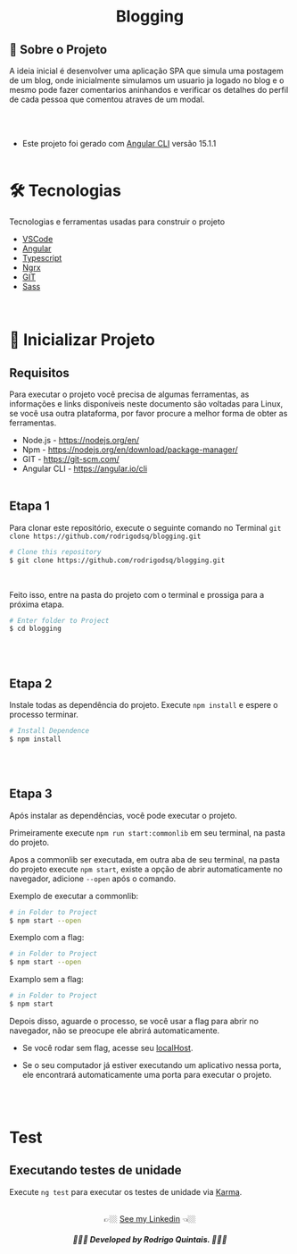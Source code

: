 <h1 align="center">Blogging</h1>

<h2>📰 Sobre o Projeto</h2>

A ideia inicial é desenvolver uma aplicação SPA que simula uma postagem de um blog, onde inicialmente simulamos um usuario ja logado no blog e o mesmo pode fazer comentarios aninhandos e verificar os detalhes do perfil de cada pessoa que comentou atraves de um modal.

<br><br>

* Este projeto foi gerado com [Angular CLI](https://github.com/angular/angular-cli) versão 15.1.1
<br><br>

# 🛠️ Tecnologias

Tecnologias e ferramentas usadas para construir o projeto

* [VSCode](https://code.visualstudio.com/)
* [Angular](https://angular.io/)
* [Typescript](https://www.typescriptlang.org/)
* [Ngrx](https://ngrx.io/)
* [GIT](https://git-scm.com/)
* [Sass](https://sass-lang.com/)

<br>

# 🚀 Inicializar Projeto

## Requisitos

Para executar o projeto você precisa de algumas ferramentas, as informações e links disponíveis neste documento são voltadas para Linux, se você usa outra plataforma, por favor procure a melhor forma de obter as ferramentas.

* Node.js - <https://nodejs.org/en/>
* Npm - <https://nodejs.org/en/download/package-manager/>
* GIT - <https://git-scm.com/>
* Angular CLI - <https://angular.io/cli>
<br><br>

## Etapa 1

Para clonar este repositório, execute o seguinte comando no Terminal `git clone https://github.com/rodrigodsq/blogging.git`

```bash
# Clone this repository
$ git clone https://github.com/rodrigodsq/blogging.git
```

<br>

Feito isso, entre na pasta do projeto com o terminal e prossiga para a próxima etapa.

```bash
# Enter folder to Project
$ cd blogging
```

<br><br>

## Etapa 2

Instale todas as dependência do projeto. Execute `npm install` e espere o processo terminar.

```bash
# Install Dependence
$ npm install
```

<br><br>

## Etapa 3

Após instalar as dependências, você pode executar o projeto.

Primeiramente execute `npm run start:commonlib` em seu terminal, na pasta do projeto.

Apos a commonlib ser executada,  em outra aba de seu terminal, na pasta do projeto execute `npm start`, existe a opção de abrir automaticamente no navegador, adicione `--open` após o comando.


Exemplo de executar a commonlib:

```bash
# in Folder to Project
$ npm start --open
```

Exemplo com a flag:

```bash
# in Folder to Project
$ npm start --open
```

Examplo sem a flag:

```bash
# in Folder to Project
$ npm start
```

Depois disso, aguarde o processo, se você usar a flag para abrir no navegador, não se preocupe ele abrirá automaticamente.

* Se você rodar sem flag, acesse seu [localHost](https://localhost:4200).

* Se o seu computador já estiver executando um aplicativo nessa porta, ele encontrará automaticamente uma porta para executar o projeto.

<br><br>

# Test

## Executando testes de unidade

Execute `ng test` para executar os testes de unidade via [Karma](https://karma-runner.github.io).

<br>

<div align="center">
👉🏼 <a href="https://www.linkedin.com/in/rodrigo-quintais-4b0479178/">See my Linkedin</a> 👈🏼
<h5 align="center"> 👨🏻‍💻 Developed by Rodrigo Quintais. 👨🏻‍💻</h5>
<div>
